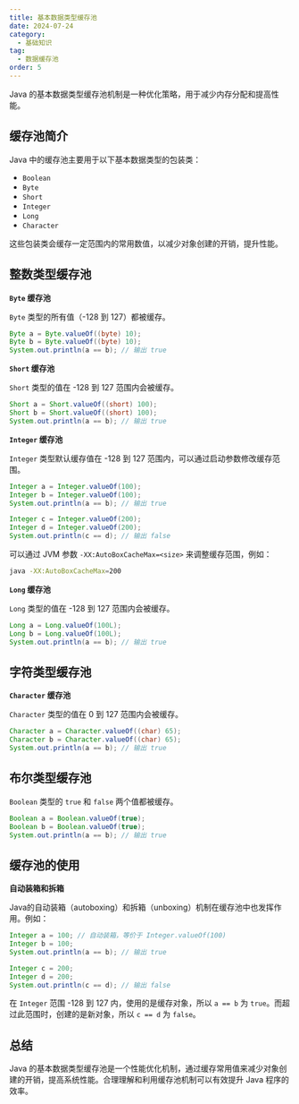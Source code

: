 ```yaml
---
title: 基本数据类型缓存池
date: 2024-07-24
category:
  - 基础知识
tag:
  - 数据缓存池
order: 5
---
```


Java 的基本数据类型缓存池机制是一种优化策略，用于减少内存分配和提高性能。

## 缓存池简介

Java 中的缓存池主要用于以下基本数据类型的包装类：

- `Boolean`
- `Byte`
- `Short`
- `Integer`
- `Long`
- `Character`

这些包装类会缓存一定范围内的常用数值，以减少对象创建的开销，提升性能。

## 整数类型缓存池

**`Byte` 缓存池**

`Byte` 类型的所有值（-128 到 127）都被缓存。

```java
Byte a = Byte.valueOf((byte) 10);
Byte b = Byte.valueOf((byte) 10);
System.out.println(a == b); // 输出 true
```

**`Short` 缓存池**

`Short` 类型的值在 -128 到 127 范围内会被缓存。

```java
Short a = Short.valueOf((short) 100);
Short b = Short.valueOf((short) 100);
System.out.println(a == b); // 输出 true
```

**`Integer` 缓存池**

`Integer` 类型默认缓存值在 -128 到 127 范围内，可以通过启动参数修改缓存范围。

```java
Integer a = Integer.valueOf(100);
Integer b = Integer.valueOf(100);
System.out.println(a == b); // 输出 true

Integer c = Integer.valueOf(200);
Integer d = Integer.valueOf(200);
System.out.println(c == d); // 输出 false
```

可以通过 JVM 参数 `-XX:AutoBoxCacheMax=<size>` 来调整缓存范围，例如：

```sh
java -XX:AutoBoxCacheMax=200
```

**`Long` 缓存池**

`Long` 类型的值在 -128 到 127 范围内会被缓存。

```java
Long a = Long.valueOf(100L);
Long b = Long.valueOf(100L);
System.out.println(a == b); // 输出 true
```

## 字符类型缓存池

**`Character` 缓存池**

`Character` 类型的值在 0 到 127 范围内会被缓存。

```java
Character a = Character.valueOf((char) 65);
Character b = Character.valueOf((char) 65);
System.out.println(a == b); // 输出 true
```

## 布尔类型缓存池

`Boolean` 类型的 `true` 和 `false` 两个值都被缓存。

```java
Boolean a = Boolean.valueOf(true);
Boolean b = Boolean.valueOf(true);
System.out.println(a == b); // 输出 true
```

## 缓存池的使用

**自动装箱和拆箱**

Java的自动装箱（autoboxing）和拆箱（unboxing）机制在缓存池中也发挥作用。例如：

```java
Integer a = 100; // 自动装箱，等价于 Integer.valueOf(100)
Integer b = 100;
System.out.println(a == b); // 输出 true

Integer c = 200;
Integer d = 200;
System.out.println(c == d); // 输出 false
```

在 `Integer` 范围 -128 到 127 内，使用的是缓存对象，所以 `a == b` 为 `true`。而超过此范围时，创建的是新对象，所以 `c == d` 为 `false`。

## 总结

Java 的基本数据类型缓存池是一个性能优化机制，通过缓存常用值来减少对象创建的开销，提高系统性能。合理理解和利用缓存池机制可以有效提升 Java 程序的效率。